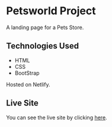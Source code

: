 
# Petsworld Project

A landing page for a Pets Store.



## Technologies Used

<ul>
    <li>HTML</li>
    <li>CSS</li>
    <li>BootStrap</li>
</ul>

Hosted on Netlify.

## Live Site

You can see the live site by clicking <a href="https://petsworld-petstore.netlify.app/">here</a>.